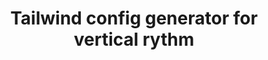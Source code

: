 ---
title: Tailwind config generator for vertical rythm
name: Tailbase
image: ./tailbase.png
demo: https://tailbase.samuelhorn.com
git: https://github.com/samuelhorn/tailbase
---